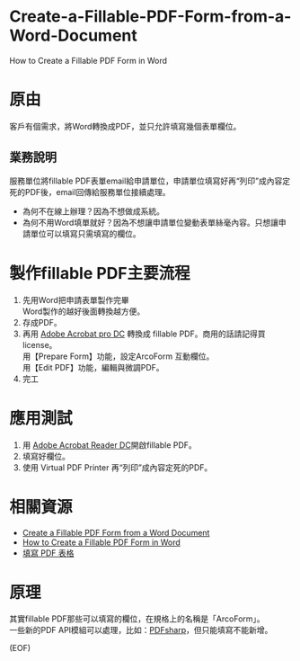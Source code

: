 # Create-a-Fillable-PDF-Form-from-a-Word-Document
How to Create a Fillable PDF Form in Word

# 原由
客戶有個需求，將Word轉換成PDF，並只允許填寫幾個表單欄位。
## 業務說明
服務單位將fillable PDF表單email給申請單位，申請單位填寫好再“列印”成內容定死的PDF後，email回傳給服務單位接續處理。  
* 為何不在線上辦理？因為不想做成系統。  
* 為何不用Word填單就好？因為不想讓申請單位變動表單絲毫內容。只想讓申請單位可以填寫只需填寫的欄位。

# 製作fillable PDF主要流程
1. 先用Word把申請表單製作完畢  
   Word製作的越好後面轉換越方便。
2. 存成PDF。
3. 再用 [Adobe Acrobat pro DC](https://acrobat.adobe.com/tw/zh-Hant/free-trial-download.html) 轉換成 fillable PDF。商用的話請記得買license。  
   用【Prepare Form】功能，設定ArcoForm 互動欄位。  
   用【Edit PDF】功能，編輯與微調PDF。
4. 完工

# 應用測試
1. 用 [Adobe Acrobat Reader DC](https://get.adobe.com/tw/reader/)開啟fillable PDF。
2. 填寫好欄位。
3. 使用 Virtual PDF Printer 再“列印”成內容定死的PDF。

# 相關資源
* [Create a Fillable PDF Form from a Word Document](https://hip.ucdavis.edu/technical-support/create-fillable-pdf-form-word-document)
* [How to Create a Fillable PDF Form in Word](https://www.youtube.com/watch?v=RzmsSmyGLRQ)
* [填寫 PDF 表格](https://helpx.adobe.com/tw/acrobat/using/filling-pdf-forms.html)

# 原理
其實fillable PDF那些可以填寫的欄位，在規格上的名稱是「ArcoForm」。  
一些新的PDF API模組可以處理，比如：[PDFsharp](http://www.pdfsharp.net/)，但只能填寫不能新增。

(EOF)
